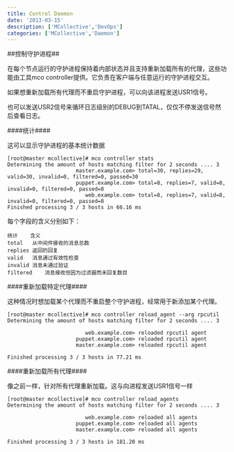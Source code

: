 ```yaml
---
title: Control Daemon
date: '2013-03-15'
description: ['MCollective','DevOps']
categories: ['MCollective','Daemon']
---
```


##控制守护进程##

在每个节点运行的守护进程保持着内部状态并且支持重新加载所有的代理，这些功能由工具mco controller提供。它负责在客户端与任意运行的守护进程交互。

如果想重新加载所有代理而不重启守护进程，可以向该进程发送USR1信号。

也可以发送USR2信号来循环日志级别的DEBUG到TATAL，仅仅不停发送信号然后查看日志。

####统计####

这可以显示守护进程的基本统计数据

    [root@master mcollective]# mco controller stats
    Determining the amount of hosts matching filter for 2 seconds .... 3
                          master.example.com> total=30, replies=29, valid=30, invalid=0, filtered=0, passed=30
                          puppet.example.com> total=8, replies=7, valid=8, invalid=0, filtered=0, passed=8
                             web.example.com> total=8, replies=7, valid=8, invalid=0, filtered=0, passed=8
    Finished processing 3 / 3 hosts in 66.16 ms
     
每个字段的含义分别如下：

    统计    含义
    total   从中间件接收的消息总数
    replies 返回的回复
    valid   消息通过有效性检查
    invalid 消息未通过验证
    filtered    消息接收但因为过滤器而未回复数目

####重新加载特定代理####


这种情况时想加载某个代理而不重启整个守护进程，经常用于新添加某个代理。

    [root@master mcollective]# mco controller reload_agent --arg rpcutil
    Determining the amount of hosts matching filter for 2 seconds .... 3

                             web.example.com> reloaded rpcutil agent
                          puppet.example.com> reloaded rpcutil agent
                          master.example.com> reloaded rpcutil agent

    Finished processing 3 / 3 hosts in 77.21 ms

####重新加载所有代理####

像之前一样，针对所有代理重新加载。这与向进程发送USR1信号一样

    [root@master mcollective]# mco controller reload_agents
    Determining the amount of hosts matching filter for 2 seconds .... 3

                             web.example.com> reloaded all agents
                          puppet.example.com> reloaded all agents
                          master.example.com> reloaded all agents

    Finished processing 3 / 3 hosts in 181.20 ms

